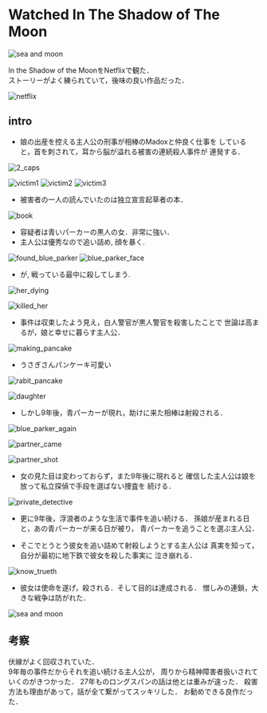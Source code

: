 # Watched In The Shadow of The Moon
![sea and moon](img/sea_moon.png)

In the Shadow of the MoonをNetflixで観た．  
ストーリーがよく練られていて，後味の良い作品だった．  

![netflix](img/netflix.png)

## intro
* 娘の出産を控える主人公の刑事が相棒のMadoxと仲良く仕事を
していると，首を刺されて，耳から脳が溢れる被害の連続殺人事件が
連発する．

![2_caps](img/2_caps.png)

![victim1](img/victim1.png)
![victim2](img/victim2.png)
![victim3](img/victim3.png)

* 被害者の一人の読んでいたのは独立宣言起草者の本．

![book](img/book.png)

* 容疑者は青いパーカーの黒人の女．非常に強い．
* 主人公は優秀なので追い詰め, 顔を暴く.

![found_blue_parker](img/found_blue_parker.png)
![blue_parker_face](img/blue_parker_face.png)

* が, 戦っている最中に殺してしまう.

![her_dying](img/her_dying.png)

![killed_her](img/killed_her.png)

* 事件は収束したよう見え，白人警官が黒人警官を殺害したことで
世論は高まるが，娘と幸せに暮らす主人公．

![making_pancake](img/making_pancake.png)

* うさぎさんパンケーキ可愛い

![rabit_pancake](img/rabit_pancake.png)

![daughter](img/daughter.png)

* しかし9年後，青パーカーが現れ，助けに来た相棒は射殺される．

![blue_parker_again](img/blue_parker_again.png)

![partner_came](img/partner_came.png)

![partner_shot](img/partner_shot.png)

* 女の見た目は変わっておらず，また9年後に現れると
確信した主人公は娘を放って私立探偵で手段を選ばない捜査を
続ける．

![private_detective](img/private_detective.png)

* 更に9年後，浮浪者のような生活で事件を追い続ける．
孫娘が産まれる日と，あの青パーカーが来る日が被り，
青パーカーを追うことを選ぶ主人公．

* そこでとうとう彼女を追い詰めて射殺しようとする主人公は
真実を知って，自分が最初に地下鉄で彼女を殺した事実に
泣き崩れる．

![know_trueth](img/know_trueth.png)

* 彼女は使命を遂げ，殺される．そして目的は達成される．
憎しみの連鎖，大きな戦争は防がれた．

![sea and moon](img/sea_moon.png)


## 考察
伏線がよく回収されていた．  
9年毎の事件だからそれを追い続ける主人公が，
周りから精神障害者扱いされていくのがきつかった．
27年ものロングスパンの話は他とは重みが違った．
殺害方法も理由があって，話が全て繋がってスッキリした．
お勧めできる良作だった．
